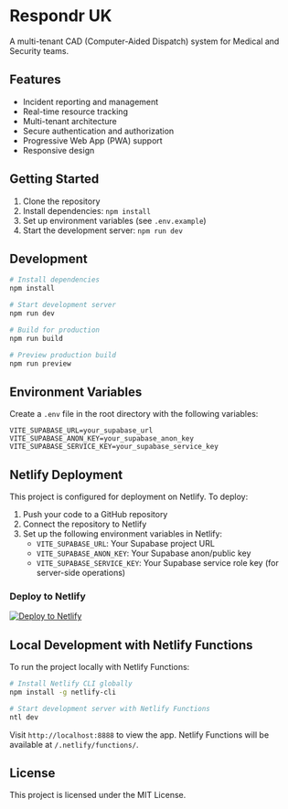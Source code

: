 # Respondr UK

A multi-tenant CAD (Computer-Aided Dispatch) system for Medical and Security teams.

## Features

- Incident reporting and management
- Real-time resource tracking
- Multi-tenant architecture
- Secure authentication and authorization
- Progressive Web App (PWA) support
- Responsive design

## Getting Started

1. Clone the repository
2. Install dependencies: `npm install`
3. Set up environment variables (see `.env.example`)
4. Start the development server: `npm run dev`

## Development

```bash
# Install dependencies
npm install

# Start development server
npm run dev

# Build for production
npm run build

# Preview production build
npm run preview
```

## Environment Variables

Create a `.env` file in the root directory with the following variables:

```env
VITE_SUPABASE_URL=your_supabase_url
VITE_SUPABASE_ANON_KEY=your_supabase_anon_key
VITE_SUPABASE_SERVICE_KEY=your_supabase_service_key
```

## Netlify Deployment

This project is configured for deployment on Netlify. To deploy:

1. Push your code to a GitHub repository
2. Connect the repository to Netlify
3. Set up the following environment variables in Netlify:
   - `VITE_SUPABASE_URL`: Your Supabase project URL
   - `VITE_SUPABASE_ANON_KEY`: Your Supabase anon/public key
   - `VITE_SUPABASE_SERVICE_KEY`: Your Supabase service role key (for server-side operations)

### Deploy to Netlify

[![Deploy to Netlify](https://www.netlify.com/img/deploy/button.svg)](https://app.netlify.com/start/deploy?repository=YOUR_REPO_URL)

## Local Development with Netlify Functions

To run the project locally with Netlify Functions:

```bash
# Install Netlify CLI globally
npm install -g netlify-cli

# Start development server with Netlify Functions
ntl dev
```

Visit `http://localhost:8888` to view the app. Netlify Functions will be available at `/.netlify/functions/`.

## License

This project is licensed under the MIT License.
